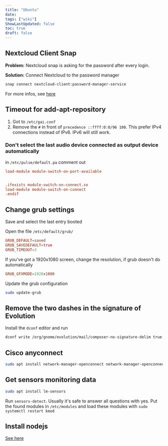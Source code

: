 ```yaml
---
title: "Ubuntu"
date: 
tags: ["wiki"]
ShowLastUpdated: false
toc: true
draft: false
---
```



## Nextcloud Client Snap

**Problem:** Nextcloud snap is asking for the password after
every login.

**Solution:** Connect Nextcloud to the password manager

```sh
snap connect nextcloud-client:password-manager-service
```

For more infos, see [here](https://forum.snapcraft.io/t/nextcloud-client-snap-doesnt-remember-password/4270)

## Timeout for add-apt-repository

1. Got to `/etc/gai.conf`
2. Remove the `#` in front of `precedence ::ffff:0:0/96 100`. This prefer
   IPv4 connections instead of IPv6. IPv6 will still work.

### Don't select the last audio device connected as output device automatically

in `/etc/pulse/default.pa` comment out

```conf
load-module module-switch-on-port-available


.ifexists module-switch-on-connect.so
load-module module-switch-on-connect
.endif
```

## Change grub settings

Save and select the last entry booted

Open the file `/etc/default/grub/`

```conf
GRUB_DEFAULT=saved
GRUB_SAVEDEFAULT=true
GRUB_TIMEOUT=3
```

If you've got a 1920x1080 screen, change the resolution, if grub doesn't do automatically

```conf
GRUB_GFXMODE=1920x1080
```

Update the grub configuration

```bash
sudo update-grub
```

## Remove the two dashes in the signature of Evolution

Install the `dconf` editor and run

```sh
dconf write /org/gnome/evolution/mail/composer-no-signature-delim true
```

## Cisco anyconnect

```sh
sudo apt install network-manager-openconnect network-manager-openconnect-gnome
```

## Get sensors monitoring data

```sh
sudo apt install lm-sensors
```

Run `sensors-detect`. Usually it's safe to answer all questions with yes.
Put the found modules in `/etc/modules` and load these modules with
`sudo systemctl restart kmod`

## Install nodejs

[See here](https://github.com/nodesource/distributions/blob/master/README.md)

